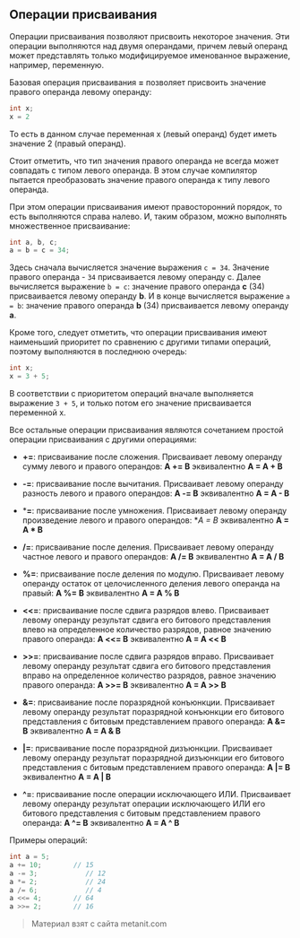 ## Операции присваивания

Операции присваивания позволяют присвоить некоторое значения. Эти операции выполняются над двумя операндами, причем левый операнд может представлять только модифицируемое именованное выражение, например, переменную.

Базовая операция присваивания **=** позволяет присвоить значение правого операнда левому операнду:

```cpp
int x; 
x = 2
```

То есть в данном случае переменная x (левый операнд) будет иметь значение 2 (правый операнд).

Стоит отметить, что тип значения правого операнда не всегда может совпадать с типом левого операнда. В этом случае компилятор пытается преобразовать значение правого операнда к типу левого операнда.

При этом операции присваивания имеют правосторонний порядок, то есть выполняются справа налево. И, таким образом, можно выполнять множественное присваивание:

```cpp
int a, b, c;    
a = b = c = 34;
```

Здесь сначала вычисляется значение выражения `c = 34`. Значение правого операнда - `34` присваивается левому операнду с. Далее вычисляется выражение `b = c`: значение правого операнда **c** (34) присваивается левому операнду **b**. И в конце вычисляется выражение `a = b`: значение правого операнда **b** (34) присваивается левому операнду **a**.

Кроме того, следует отметить, что операции присваивания имеют наименьший приоритет по сравнению с другими типами операций, поэтому выполняются в последнюю очередь:

```cpp
int x;
x = 3 + 5;
```

В соответствии с приоритетом операций вначале выполняется выражение `3 + 5`, и только потом его значение присваивается переменной x.

Все остальные операции присваивания являются сочетанием простой операции присваивания с другими операциями:

- **+=**: присваивание после сложения. Присваивает левому операнду сумму левого и правого операндов: **A += B** эквивалентно 
**A = A + B**

- **-=**: присваивание после вычитания. Присваивает левому операнду разность левого и правого операндов: 
**A -= B** эквивалентно **A = A - B**

- ***=**: присваивание после умножения. Присваивает левому операнду произведение левого и правого операндов: 
**A *= B** эквивалентно **A = A * B**

- **/=**: присваивание после деления. Присваивает левому операнду частное левого и правого операндов: 
**A /= B** эквивалентно **A = A / B**

- **%=**: присваивание после деления по модулю. Присваивает левому операнду остаток от целочисленного деления левого операнда на правый: 
**A %= B** эквивалентно **A = A % B**

- **<<=**: присваивание после сдвига разрядов влево. Присваивает левому операнду результат сдвига его битового представления влево на определенное количество разрядов, равное значению 
правого операнда: **A <<= B** эквивалентно **A = A << B**

- **>>=**: присваивание после сдвига разрядов вправо. Присваивает левому операнду результат сдвига его битового представления вправо на определенное количество разрядов, равное значению 
правого операнда: **A >>= B** эквивалентно **A = A >> B**

- **&=**: присваивание после поразрядной конъюнкции. Присваивает левому операнду результат поразрядной конъюнкции его 
битового представления с битовым представлением правого операнда: **A &= B** эквивалентно **A = A & B**

- **|=**: присваивание после поразрядной дизъюнкции. Присваивает левому операнду результат поразрядной дизъюнкции его 
битового представления с битовым представлением правого операнда: **A |= B** эквивалентно **A = A | B**

- **^=**: присваивание после операции исключающего ИЛИ. Присваивает левому операнду результат операции исключающего ИЛИ его 
битового представления с битовым представлением правого операнда: **A ^= B** эквивалентно **A = A ^ B**

Примеры операций:

```c
int a = 5;
a += 10;        // 15
a -= 3;            // 12
a *= 2;            // 24
a /= 6;            // 4
a <<= 4;        // 64
a >>= 2;        // 16
```


> Материал взят с сайта metanit.com